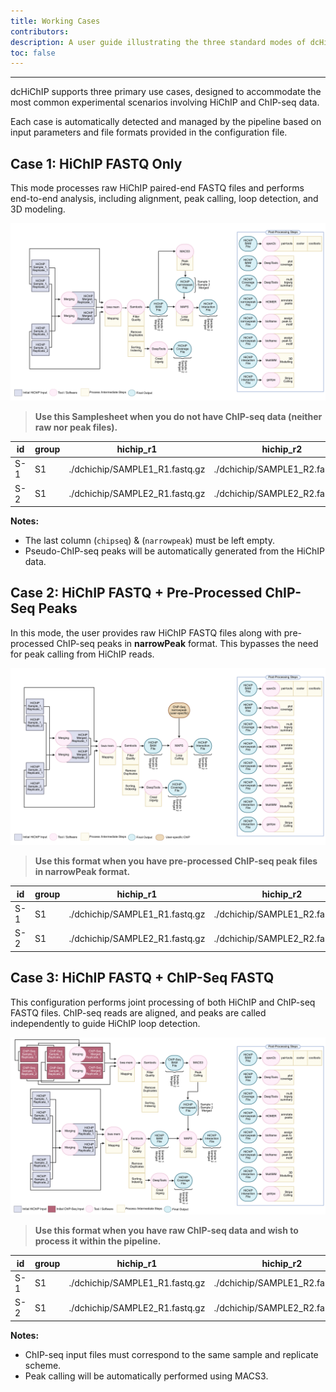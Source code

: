 ```yaml
---
title: Working Cases
contributors:
description: A user guide illustrating the three standard modes of dcHiChIP pipeline execution using test-case diagrams.
toc: false
---
```

---
dcHiChIP supports three primary use cases, designed to accommodate the most common experimental scenarios involving HiChIP and ChIP-seq data.

Each case is automatically detected and managed by the pipeline based on input parameters and file formats provided in the configuration file.


## Case 1: HiChIP FASTQ Only

This mode processes raw HiChIP paired-end FASTQ files and performs end-to-end analysis, including alignment, peak calling, loop detection, and 3D modeling.

![Case 1 Workflow](../assets/dcHiChIP_Case1.png)

> **Use this Samplesheet when you do not have ChIP-seq data (neither raw nor peak files).**

|id   | group  | hichip_r1                    | hichip_r2                    | chipseq_r1 | chipseq_r2 | narrowpeak |
|-----|--------|------------------------------|------------------------------|------------|------------|------------|
|S-1  | S1     | ./dchichip/SAMPLE1_R1.fastq.gz | ./dchichip/SAMPLE1_R2.fastq.gz |            |            |            |
|S-2  | S1     | ./dchichip/SAMPLE2_R1.fastq.gz | ./dchichip/SAMPLE2_R2.fastq.gz |            |            |            |

**Notes:**
- The last column (`chipseq`) & (`narrowpeak`) must be left empty.
- Pseudo-ChIP-seq peaks will be automatically generated from the HiChIP data.

## Case 2: HiChIP FASTQ + Pre-Processed ChIP-Seq Peaks

In this mode, the user provides raw HiChIP FASTQ files along with pre-processed ChIP-seq peaks in **narrowPeak** format. This bypasses the need for peak calling from HiChIP reads.

![Case 2 Workflow](../assets/dcHiChIP_Case2.png)

> **Use this format when you have pre-processed ChIP-seq peak files in narrowPeak format.**

|id   | group  | hichip_r1                    | hichip_r2                    | chipseq_r1 | chipseq_r2 | narrowpeak                |
|-----|--------|------------------------------|------------------------------|------------|------------|---------------------------|
|S-1  | S1     | ./dchichip/SAMPLE1_R1.fastq.gz | ./dchichip/SAMPLE1_R2.fastq.gz |            |            | ./chip/SAMPLE1.narrowpeak |
|S-2  | S1     | ./dchichip/SAMPLE2_R1.fastq.gz | ./dchichip/SAMPLE2_R2.fastq.gz |            |            | ./chip/SAMPLE2.narrowpeak |    


## Case 3: HiChIP FASTQ + ChIP-Seq FASTQ

This configuration performs joint processing of both HiChIP and ChIP-seq FASTQ files. ChIP-seq reads are aligned, and peaks are called independently to guide HiChIP loop detection.

![Case 3 Workflow](../assets/dcHiChIP_Case3.png)

> **Use this format when you have raw ChIP-seq data and wish to process it within the pipeline.**

|id   | group  | hichip_r1                    | hichip_r2                    | chipseq_r1                    | chipseq_r2                    | narrowpeak |
|-----|--------|------------------------------|------------------------------|-------------------------------|-------------------------------|------------|
|S-1  | S1     | ./dchichip/SAMPLE1_R1.fastq.gz | ./dchichip/SAMPLE1_R2.fastq.gz | ./chipseq/SAMPLE1_R1.fastq.gz | ./chipseq/SAMPLE1_R2.fastq.gz |            |
|S-2  | S1     | ./dchichip/SAMPLE2_R1.fastq.gz | ./dchichip/SAMPLE2_R2.fastq.gz | ./chipseq/SAMPLE2_R1.fastq.gz | ./chipseq/SAMPLE2_R1.fastq.gz |            |

**Notes:**
- ChIP-seq input files must correspond to the same sample and replicate scheme.
- Peak calling will be automatically performed using MACS3.
